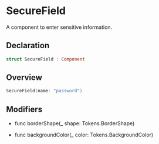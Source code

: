 # SecureField

A component to enter sensitive information.

## Declaration

```swift
struct SecureField : Component
```

## Overview

```swift
SecureField(name: "password")
```

## Modifiers

- func borderShape(_ shape: Tokens.BorderShape)

- func backgroundColor(_ color: Tokens.BackgroundColor)
